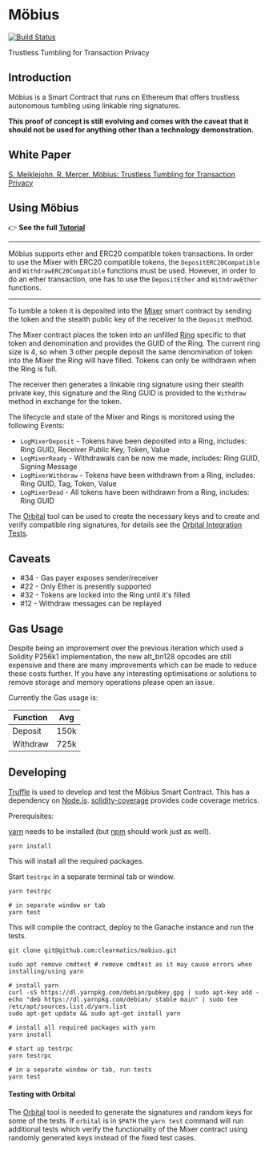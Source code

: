 # Möbius

[![Build Status](https://travis-ci.org/clearmatics/mobius.svg?branch=master)](https://travis-ci.org/clearmatics/mobius)

Trustless Tumbling for Transaction Privacy


## Introduction

Möbius is a Smart Contract that runs on Ethereum that offers trustless autonomous tumbling using linkable ring signatures.

**This proof of concept is still evolving and comes with the caveat that it should not be used for anything other than a technology demonstration.**


## White Paper

[S. Meiklejohn, R. Mercer. Möbius: Trustless Tumbling for Transaction Privacy][1]


## Using Möbius

:point_right: **See the full [Tutorial](./mobiusTutorial.md)**

-----------------------------------------------------

Möbius supports ether and ERC20 compatible token transactions.
In order to use the Mixer with ERC20 compatible tokens, the `DepositERC20Compatible` and `WithdrawERC20Compatible` functions must be used.
However, in order to do an ether transaction, one has to use the `DepositEther` and `WithdrawEther` functions.

-----------------------------------------------------

To tumble a token it is deposited into the [Mixer](contracts/Mixer.sol) smart contract by sending the token and the stealth public key of the receiver to the `Deposit` method.

The Mixer contract places the token into an unfilled [Ring](contracts/LinkableRing.sol) specific to that token and denomination and provides the GUID of the Ring. The current ring size is 4, so when 3 other people deposit the same denomination of token into the Mixer the Ring will have filled. Tokens can only be withdrawn when the Ring is full.

The receiver then generates a linkable ring signature using their stealth private key, this signature and the Ring GUID is provided to the `Withdraw` method in exchange for the token.

The lifecycle and state of the Mixer and Rings is monitored using the following Events:

 * `LogMixerDeposit` - Tokens have been deposited into a Ring, includes: Ring GUID, Receiver Public Key, Token, Value
 * `LogMixerReady` - Withdrawals can be now me made, includes: Ring GUID, Signing Message
 * `LogMixerWithdraw` - Tokens have been withdrawn from a Ring, includes: Ring GUID, Tag, Token, Value
 * `LogMixerDead` - All tokens have been withdrawn from a Ring, includes: Ring GUID

The [Orbital](https://github.com/clearmatics/orbital) tool can be used to create the necessary keys and to create and verify compatible ring signatures, for details see the [Orbital Integration Tests](test/orbital.js).


## Caveats

 * #34 - Gas payer exposes sender/receiver
 * #22 - Only Ether is presently supported
 * #32 - Tokens are locked into the Ring until it's filled
 * #12 - Withdraw messages can be replayed


## Gas Usage

Despite being an improvement over the previous iteration which used a Solidity P256k1 implementation, the new alt_bn128 opcodes are still expensive and there are many improvements which can be made to reduce these costs further. If you have any interesting optimisations or solutions to remove storage and memory operations please open an issue.

Currently the Gas usage is:

| Function | Avg     |
| -------- | ------- |
| Deposit  | 150k    |
| Withdraw | 725k    |

## Developing

[Truffle][2] is used to develop and test the Möbius Smart Contract. This has a dependency on [Node.js][3]. [solidity-coverage][7] provides code coverage metrics.

Prerequisites:

[yarn][4] needs to be installed (but [npm][5] should work just as well).

    yarn install

This will install all the required packages.

Start `testrpc` in a separate terminal tab or window.

    yarn testrpc

    # in separate window or tab
    yarn test

This will compile the contract, deploy to the Ganache instance and run the tests.

    git clone git@github.com:clearmatics/mobius.git

    sudo apt remove cmdtest # remove cmdtest as it may cause errors when installing/using yarn

    # install yarn
    curl -sS https://dl.yarnpkg.com/debian/pubkey.gpg | sudo apt-key add -
    echo "deb https://dl.yarnpkg.com/debian/ stable main" | sudo tee /etc/apt/sources.list.d/yarn.list
    sudo apt-get update && sudo apt-get install yarn

    # install all required packages with yarn
    yarn install

    # start up testrpc
    yarn testrpc

    # in a separate window or tab, run tests
    yarn test


#### Testing with Orbital

The [Orbital][6] tool is needed to generate the signatures and random keys for some of the tests. If `orbital` is in `$PATH` the `yarn test` command will run additional tests which verify the functionality of the Mixer contract using randomly generated keys instead of the fixed test cases.

[1]: https://eprint.iacr.org/2017/881.pdf
[2]: http://truffleframework.com/
[3]: https://nodejs.org/
[4]: https://yarnpkg.com/en/docs/install
[5]: https://docs.npmjs.com/getting-started/installing-node
[6]: https://github.com/clearmatics/orbital
[7]: https://www.npmjs.com/package/solidity-coverage
